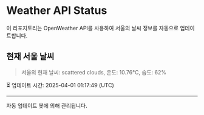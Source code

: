 
# Weather API Status

이 리포지토리는 OpenWeather API를 사용하여 서울의 날씨 정보를 자동으로 업데이트합니다.

## 현재 서울 날씨
> 서울의 현재 날씨: scattered clouds, 온도: 10.76°C, 습도: 62%

⏳ 업데이트 시간: 2025-04-01 01:17:49 (UTC)

---
자동 업데이트 봇에 의해 관리됩니다.
